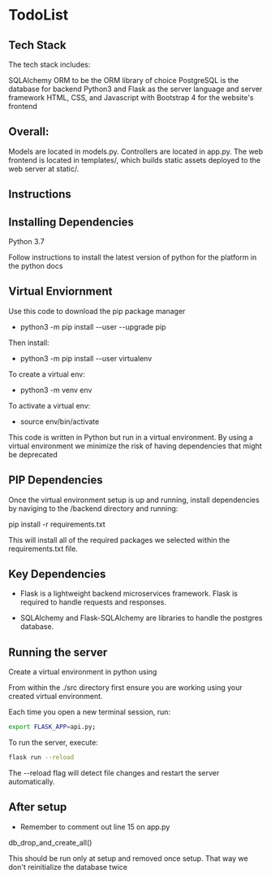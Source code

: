 # TodoList

## Tech Stack
The tech stack includes:

SQLAlchemy ORM to be the ORM library of choice
PostgreSQL is the database for backend
Python3 and Flask as the server language and server framework
HTML, CSS, and Javascript with Bootstrap 4 for the website's frontend

## Overall:

Models are located in models.py.
Controllers are located in app.py.
The web frontend is located in templates/, which builds static assets deployed to the web server at static/.

## Instructions

## Installing Dependencies
Python 3.7

Follow instructions to install the latest version of python for the platform in the python docs

## Virtual Enviornment

Use this code to download the pip package manager
- python3 -m pip install --user --upgrade pip

Then install:
- python3 -m pip install --user virtualenv

To create a virtual env:
- python3 -m venv env

To activate a virtual env:
- source env/bin/activate

This code is written in Python but run in a virtual environment. By using a virtual environment we minimize the risk of having dependencies that might be deprecated

## PIP Dependencies
Once the virtual environment setup is up and running, install dependencies by naviging to the /backend directory and running:

pip install -r requirements.txt

This will install all of the required packages we selected within the requirements.txt file.

## Key Dependencies
- Flask is a lightweight backend microservices framework. Flask is required to handle requests and responses.

- SQLAlchemy and Flask-SQLAlchemy are libraries to handle the postgres database.

## Running the server

Create a virtual environment in python using 

From within the ./src directory first ensure you are working using your created virtual environment.

Each time you open a new terminal session, run:

```bash
export FLASK_APP=api.py;
```
To run the server, execute:

```bash
flask run --reload
```

The --reload flag will detect file changes and restart the server automatically.

## After setup

- Remember to comment out line 15 on app.py

db_drop_and_create_all()

This should be run only at setup and removed once setup. That way we don't reinitialize the database twice